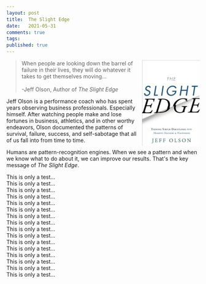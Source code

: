 ```yaml
---
layout: post
title:  The Slight Edge
date:   2021-05-31
comments: true
tags: 
published: true
---
```


<a href="/blog/2021/05/31/the-slight-edge/"><img src="/images/the_slight_edge.jpg" align="right" width="150" padding="10" alt="The Slight Edge" title="The Slight Edge" /></a> 

>When people are looking down the barrel of failure in their lives, they will do whatever it takes to get themselves moving...<br/>&nbsp;<br/>-Jeff Olson, Author of _The Slight Edge_

Jeff Olson is a performance coach who has spent years observing business professionals. Especially himself. After watching people make and lose fortunes in business, athletics, and in other worthy endeavors, Olson documented the patterns of survival, failure, success, and self-sabotage that all of us fall into from time to time. 

Humans are pattern-recognition engines. When we see a pattern and when we know what to do about it, we can improve our results. That's the key message of _The Slight Edge_.

<!--more-->

This is only a test...<br/>
This is only a test...<br/>
This is only a test...<br/>
This is only a test...<br/>
This is only a test...<br/>
This is only a test...<br/>
This is only a test...<br/>
This is only a test...<br/>
This is only a test...<br/>
This is only a test...<br/>
This is only a test...<br/>
This is only a test...<br/>
This is only a test...<br/>
This is only a test...<br/>
This is only a test...<br/>
This is only a test...<br/>

